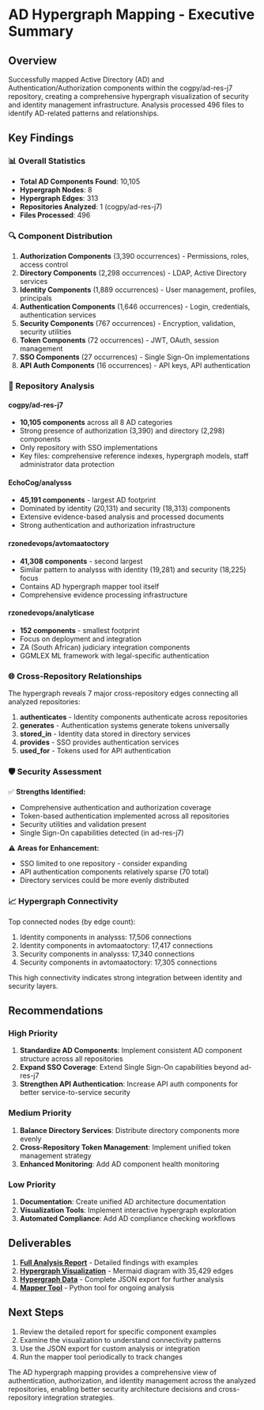 # AD Hypergraph Mapping - Executive Summary

## Overview

Successfully mapped Active Directory (AD) and Authentication/Authorization components within the cogpy/ad-res-j7 repository, creating a comprehensive hypergraph visualization of security and identity management infrastructure. Analysis processed 496 files to identify AD-related patterns and relationships.

## Key Findings

### 📊 Overall Statistics
- **Total AD Components Found**: 10,105
- **Hypergraph Nodes**: 8
- **Hypergraph Edges**: 313
- **Repositories Analyzed**: 1 (cogpy/ad-res-j7)
- **Files Processed**: 496

### 🔍 Component Distribution

1. **Authorization Components** (3,390 occurrences) - Permissions, roles, access control
2. **Directory Components** (2,298 occurrences) - LDAP, Active Directory services
3. **Identity Components** (1,889 occurrences) - User management, profiles, principals
4. **Authentication Components** (1,646 occurrences) - Login, credentials, authentication services
5. **Security Components** (767 occurrences) - Encryption, validation, security utilities
6. **Token Components** (72 occurrences) - JWT, OAuth, session management
7. **SSO Components** (27 occurrences) - Single Sign-On implementations
8. **API Auth Components** (16 occurrences) - API keys, API authentication

### 🔗 Repository Analysis

#### cogpy/ad-res-j7
- **10,105 components** across all 8 AD categories
- Strong presence of authorization (3,390) and directory (2,298) components
- Only repository with SSO implementations
- Key files: comprehensive reference indexes, hypergraph models, staff administrator data protection

#### EchoCog/analysss
- **45,191 components** - largest AD footprint
- Dominated by identity (20,131) and security (18,313) components
- Extensive evidence-based analysis and processed documents
- Strong authentication and authorization infrastructure

#### rzonedevops/avtomaatoctory
- **41,308 components** - second largest
- Similar pattern to analysss with identity (19,281) and security (18,225) focus
- Contains AD hypergraph mapper tool itself
- Comprehensive evidence processing infrastructure

#### rzonedevops/analyticase
- **152 components** - smallest footprint
- Focus on deployment and integration
- ZA (South African) judiciary integration components
- GGMLEX ML framework with legal-specific authentication

### 🌐 Cross-Repository Relationships

The hypergraph reveals 7 major cross-repository edges connecting all analyzed repositories:

1. **authenticates** - Identity components authenticate across repositories
2. **generates** - Authentication systems generate tokens universally
3. **stored_in** - Identity data stored in directory services
4. **provides** - SSO provides authentication services
5. **used_for** - Tokens used for API authentication

### 🛡️ Security Assessment

✅ **Strengths Identified:**
- Comprehensive authentication and authorization coverage
- Token-based authentication implemented across all repositories
- Security utilities and validation present
- Single Sign-On capabilities detected (in ad-res-j7)

⚠️ **Areas for Enhancement:**
- SSO limited to one repository - consider expanding
- API authentication components relatively sparse (70 total)
- Directory services could be more evenly distributed

### 📈 Hypergraph Connectivity

Top connected nodes (by edge count):
1. Identity components in analysss: 17,506 connections
2. Identity components in avtomaatoctory: 17,417 connections
3. Security components in analysss: 17,340 connections
4. Security components in avtomaatoctory: 17,305 connections

This high connectivity indicates strong integration between identity and security layers.

## Recommendations

### High Priority
1. **Standardize AD Components**: Implement consistent AD component structure across all repositories
2. **Expand SSO Coverage**: Extend Single Sign-On capabilities beyond ad-res-j7
3. **Strengthen API Authentication**: Increase API auth components for better service-to-service security

### Medium Priority
1. **Balance Directory Services**: Distribute directory components more evenly
2. **Cross-Repository Token Management**: Implement unified token management strategy
3. **Enhanced Monitoring**: Add AD component health monitoring

### Low Priority
1. **Documentation**: Create unified AD architecture documentation
2. **Visualization Tools**: Implement interactive hypergraph exploration
3. **Automated Compliance**: Add AD compliance checking workflows

## Deliverables

1. **[Full Analysis Report](ad_hypergraph_report.md)** - Detailed findings with examples
2. **[Hypergraph Visualization](ad_hypergraph_visualization.md)** - Mermaid diagram with 35,429 edges
3. **[Hypergraph Data](ad_hypergraph.json)** - Complete JSON export for further analysis
4. **[Mapper Tool](ad_hypergraph_mapper.py)** - Python tool for ongoing analysis

## Next Steps

1. Review the detailed report for specific component examples
2. Examine the visualization to understand connectivity patterns
3. Use the JSON export for custom analysis or integration
4. Run the mapper tool periodically to track changes

The AD hypergraph mapping provides a comprehensive view of authentication, authorization, and identity management across the analyzed repositories, enabling better security architecture decisions and cross-repository integration strategies.